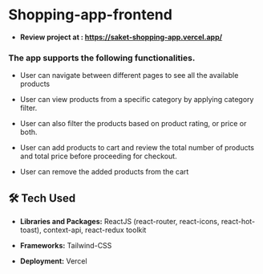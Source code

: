 # Shopping-app-frontend

- **Review project at : https://saket-shopping-app.vercel.app/**

### The app supports the following functionalities.

- User can navigate between different pages to see all the available products

- User can view products from a specific category by applying category filter.

- User can also filter the products based on product rating, or price or both.

- User can add products to cart and review the total number of products and total price before proceeding for checkout.

- User can remove the added products from the cart

## 🛠 Tech Used

- **Libraries and Packages:** ReactJS (react-router, react-icons, react-hot-toast), context-api, react-redux toolkit

- **Frameworks:** Tailwind-CSS

- **Deployment:** Vercel
